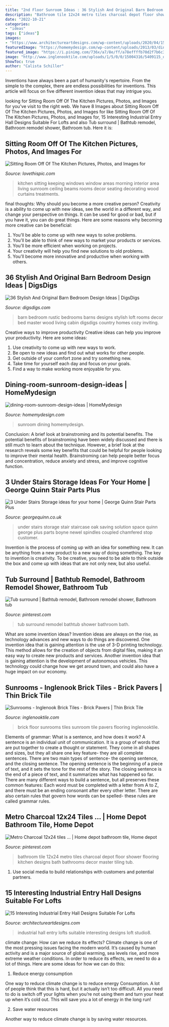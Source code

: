 ```yaml
---
title: "2nd Floor Sunroom Ideas : 36 Stylish And Original Barn Bedroom Design Ideas"
description: "Bathroom tile 12x24 metro tiles charcoal depot floor shower flooring kitchen designs bath bathrooms decor master tiling tub"
date: "2022-10-21"
categories:
- "ideas"
tags: ["ideas"]
images:
- "https://www.architectureartdesigns.com/wp-content/uploads/2020/04/15-Interesting-Industrial-Entry-Hall-Designs-Suitable-For-Lofts-10.jpg"
featuredImage: "https://homemydesign.com/wp-content/uploads/2013/03/dining-room-sunroom-design-ideas.jpg"
featured_image: "https://i.pinimg.com/736x/a7/8e/ff/a78effffb70d2f7b6c3646b4dcd48f8f--bathroom-stuff-basement-bathroom.jpg"
image: "http://www.inglenooktile.com/uploads/1/5/0/0/15004316/5409115_orig.jpg"
ShowToc: true
author: "Calista Schiller"
---
```



Inventions have always been a part of humanity's repertoire. From the simple to the complex, there are endless possibilities for inventions. This article will focus on five different invention ideas that may intrigue you.

	

		
looking for Sitting Room Off Of The Kitchen Pictures, Photos, and Images for you've visit to the right web. We have 8 Images about Sitting Room Off Of The Kitchen Pictures, Photos, and Images for like Sitting Room Off Of The Kitchen Pictures, Photos, and Images for, 15 Interesting Industrial Entry Hall Designs Suitable For Lofts and also Tub surround | Bathtub remodel, Bathroom remodel shower, Bathroom tub. Here it is:
		
    
## Sitting Room Off Of The Kitchen Pictures, Photos, And Images For

<img loading=lazy src="http://www.lovethispic.com/uploaded_images/298076-Sitting-Room-Off-Of-The-Kitchen.jpg" onerror="this.onerror=null;this.src='https://tse3.mm.bing.net/th?id=OIP.nm3RMB5wt-oNdQUpcRolsAHaJ3&amp;pid=15.1';" alt="Sitting Room Off Of The Kitchen Pictures, Photos, and Images for">

_Source: lovethispic.com_

>kitchen sitting keeping windows window areas morning interior area living sunroom ceiling beams rooms decor seating decorating wood curtains treatments. 

	

final thoughts: Why should you become a more creative person?
Creativity is a ability to come up with new ideas, see the world in a different way, and change your perspective on things. It can be used for good or bad, but if you have it, you can do great things. Here are some reasons why becoming more creative can be beneficial: 
1. You’ll be able to come up with new ways to solve problems. 
2. You’ll be able to think of new ways to market your products or services. 
3. You’ll be more efficient when working on projects. 
4. Your creativity will help you find new solutions to old problems. 
5. You’ll become more innovative and productive when working with others.

    
## 36 Stylish And Original Barn Bedroom Design Ideas | DigsDigs

<img loading=lazy src="http://www.digsdigs.com/photos/stylish-and-original-barn-bedrooms-4.jpg" onerror="this.onerror=null;this.src='https://tse3.mm.bing.net/th?id=OIP.l5g62WugIriELlpzxR43iQHaF4&amp;pid=15.1';" alt="36 Stylish And Original Barn Bedroom Design Ideas | DigsDigs">

_Source: digsdigs.com_

>barn bedroom rustic bedrooms barns designs stylish loft rooms decor bed master wood living cabin digsdigs country homes cozy inviting. 

	

Creative ways to improve productivity
Creative ideas can help you improve your productivity. Here are some ideas: 
1. Use creativity to come up with new ways to work.
2. Be open to new ideas and find out what works for other people. 
3. Get outside of your comfort zone and try something new. 
4. Take time for yourself each day and focus on your goals. 
5. Find a way to make working more enjoyable for you.

    
## Dining-room-sunroom-design-ideas | HomeMydesign

<img loading=lazy src="https://homemydesign.com/wp-content/uploads/2013/03/dining-room-sunroom-design-ideas.jpg" onerror="this.onerror=null;this.src='https://tse1.mm.bing.net/th?id=OIP.4Wk7wHXhJNniNdE5iTvDKwHaKy&amp;pid=15.1';" alt="dining-room-sunroom-design-ideas | HomeMydesign">

_Source: homemydesign.com_

>sunroom dining homemydesign. 

	

Conclusion: A brief look at brainstroming and its potential benefits.
The potential benefits of brainstroming have been widely discussed and there is still much to learn about the technique. However, a brief look at the research reveals some key benefits that could be helpful for people looking to improve their mental health. Brainstroming can help people better focus and concentration, reduce anxiety and stress, and improve cognitive function.

    
## 3 Under Stairs Storage Ideas For Your Home | George Quinn Stair Parts Plus

<img loading=lazy src="http://georgequinn.co.uk/wp-content/uploads/2016/04/Under-stairs-storage-space-saving-solution-George-Quinn-Stair-Parts-Plus-21.jpg" onerror="this.onerror=null;this.src='https://tse4.mm.bing.net/th?id=OIP.6a1ggzKVswse-_V-ptqaAgHaJ4&amp;pid=15.1';" alt="3 Under Stairs Storage ideas for your home | George Quinn Stair Parts Plus">

_Source: georgequinn.co.uk_

>under stairs storage stair staircase oak saving solution space quinn george plus parts boyne newel spindles coupled chamfered stop customer. 

	

Invention is the process of coming up with an idea for something new. It can be anything from a new product to a new way of doing something. The key to invention is creativity. To be creative, you need to be able to think outside the box and come up with ideas that are not only new, but also useful.

    
## Tub Surround | Bathtub Remodel, Bathroom Remodel Shower, Bathroom Tub

<img loading=lazy src="https://i.pinimg.com/736x/5a/aa/c7/5aaac7e4958ede5bd5668c69c7d3abdf--tub-surround-bath-remodel.jpg" onerror="this.onerror=null;this.src='https://tse2.mm.bing.net/th?id=OIP.7sDZ2S6hgkHwl3AsjdLqNgHaJ3&amp;pid=15.1';" alt="Tub surround | Bathtub remodel, Bathroom remodel shower, Bathroom tub">

_Source: pinterest.com_

>tub surround remodel bathtub shower bathroom bath. 

	

What are some invention ideas?
Invention ideas are always on the rise, as technology advances and new ways to do things are discovered. One invention idea that is gaining attention is the use of 3-D printing technology. This method allows for the creation of objects from digital files, making it an easy way to create new products and services. Another invention idea that is gaining attention is the development of autonomous vehicles. This technology could change how we get around town, and could also have a huge impact on our economy.

    
## Sunrooms - Inglenook Brick Tiles - Brick Pavers | Thin Brick Tile

<img loading=lazy src="http://www.inglenooktile.com/uploads/1/5/0/0/15004316/5409115_orig.jpg" onerror="this.onerror=null;this.src='https://tse3.mm.bing.net/th?id=OIP.oZJru9mwAQAuaA8dHQmWPQHaJ4&amp;pid=15.1';" alt="Sunrooms - Inglenook Brick Tiles - Brick Pavers | Thin Brick Tile">

_Source: inglenooktile.com_

>brick floor sunrooms tiles sunroom tile pavers flooring inglenooktile. 

	

Elements of grammar: What is a sentence, and how does it work?
A sentence is an individual unit of communication. It is a group of words that are put together to create a thought or statement. They come in all shapes and sizes, but they all share one key feature- they are all complete sentences. There are two main types of sentence- the opening sentence, and the closing sentence. The opening sentence is the beginning of a piece of text, and it sets the tone for the rest of the story. The closing sentence is the end of a piece of text, and it summarizes what has happened so far. There are many different ways to build a sentence, but all preserves these common features: Each word must be completed with a letter from A to Z, and there must be an ending consonant after every other letter. There are also certain rules that govern how words can be spelled- these rules are called grammar rules.

    
## Metro Charcoal 12x24 Tiles … | Home Depot Bathroom Tile, Home Depot

<img loading=lazy src="https://i.pinimg.com/736x/a7/8e/ff/a78effffb70d2f7b6c3646b4dcd48f8f--bathroom-stuff-basement-bathroom.jpg" onerror="this.onerror=null;this.src='https://tse2.mm.bing.net/th?id=OIP.056nH6-1eLiXjqG0Ssn_aQHaJ3&amp;pid=15.1';" alt="Metro Charcoal 12x24 tiles … | Home depot bathroom tile, Home depot">

_Source: pinterest.com_

>bathroom tile 12x24 metro tiles charcoal depot floor shower flooring kitchen designs bath bathrooms decor master tiling tub. 

	

1. Use social media to build relationships with customers and potential partners.

    
## 15 Interesting Industrial Entry Hall Designs Suitable For Lofts

<img loading=lazy src="https://www.architectureartdesigns.com/wp-content/uploads/2020/04/15-Interesting-Industrial-Entry-Hall-Designs-Suitable-For-Lofts-10.jpg" onerror="this.onerror=null;this.src='https://tse4.mm.bing.net/th?id=OIP.QUdW8b590KImhgOGQyEBAwHaLH&amp;pid=15.1';" alt="15 Interesting Industrial Entry Hall Designs Suitable For Lofts">

_Source: architectureartdesigns.com_

>industrial hall entry lofts suitable interesting designs loft studio8. 

	

climate change: How can we reduce its effects?
Climate change is one of the most pressing issues facing the modern world. It’s caused by human activity and is a major source of global warming, sea levels rise, and more extreme weather conditions. In order to reduce its effects, we need to do a lot of things. Here are some ideas for how we can do this:
1) Reduce energy consumption

One way to reduce climate change is to reduce energy Consumption. A lot of people think that this is hard, but it actually isn’t too difficult. All you need to do is switch off your lights when you’re not using them and turn your heat up when it’s cold out. This will save you a lot of energy in the long run! 

2) Save water resources

Another way to reduce climate change is by saving water resources.

